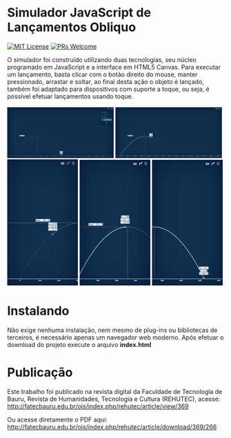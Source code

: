 # Simulador JavaScript de Lançamentos Obliquo
[![MIT License](https://img.shields.io/badge/license-MIT-green?style=flat-square)](https://raw.githubusercontent.com/DiegoVictor/LancamentoObliquo/main/LICENSE)
[![PRs Welcome](https://img.shields.io/badge/PRs-welcome-brightgreen.svg?style=flat-square)](http://makeapullrequest.com)

O simulador foi construído utilizando duas tecnologias, seu núcleo programado em JavaScript e a interface em HTML5 Canvas. Para 
executar um lançamento, basta clicar com o botão direito do mouse, manter pressionado, arrastar e soltar, ao final desta ação
o objeto é lançado, também foi adaptado para dispositivos com suporte a toque, ou seja, é possível efetuar lançamentos usando 
toque.<br /><br />
<img src="https://github.com/DiegoVictor/LancamentoObliquo/blob/main/screenshots/desktop-finished.png" width="49%"/>
<img src="https://github.com/DiegoVictor/LancamentoObliquo/blob/main/screenshots/desktop-running.png" width="49%" />
<img src="https://github.com/DiegoVictor/LancamentoObliquo/blob/main/screenshots/mobile-running-no-track.png" width="32.6%" />
<img src="https://github.com/DiegoVictor/LancamentoObliquo/blob/main/screenshots/mobile-running-with-track.png" width="32.5%" />
<img src="https://github.com/DiegoVictor/LancamentoObliquo/blob/main/screenshots/mobile-finished.png" width="32.5%" />

# Instalando
Não exige nenhuma instalação, nem mesmo de plug-ins ou bibliotecas de terceiros, é necessário apenas um navegador web moderno. 
Após efetuar o download do projeto execute o arquivo <strong>index.html</strong>

# Publicação
Este trabalho foi publicado na revista digital da Faculdade de Tecnologia de Bauru, Revista de Humanidades, Tecnologia e Cultura (REHUTEC), acesse:
http://fatecbauru.edu.br/ojs/index.php/rehutec/article/view/369

Ou acesse diretamente o PDF aqui:
http://fatecbauru.edu.br/ojs/index.php/rehutec/article/download/369/266
